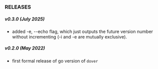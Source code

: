 ### RELEASES


##### v0.3.0 (July 2025)
- added -e, --echo flag, which just outputs the future version number
  without incrementing (-i and -e are mutually exclusive).


##### v0.2.0 (May 2022)
- first formal release of go version of `dover`
